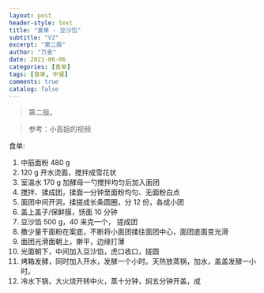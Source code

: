 ```yaml
---
layout: post
header-style: text
title: "食单 - 豆沙包"
subtitle: "V2"
excerpt: "第二版"
author: "万金"
date: 2021-06-06
categories: [食单]
tags: [食单, 中餐]
comments: true
catalog: false
---
```


> 第二版。

> 参考：小高姐的视频

食单:

1. 中筋面粉 480 g
2. 120 g 开水烫面，搅拌成雪花状
3. 室温水 170 g 加酵母一勺搅拌均匀后加入面团
4. 搅拌、揉成团，揉面一分钟至面粉均匀、无面粉白点
5. 面团中间开洞，揉搓成长条圆圈，分 12 份，各成小团
6. 盖上盖子/保鲜膜，饧面 10 分钟
7. 豆沙馅 500 g，40 来克一个， 搓成团
8. 撒少量干面粉在案底，不断将小面团揉往面团中心，面团底面变光滑
9. 面团光滑面朝上，擀平，边缘打薄
10. 光面朝下，中间加入豆沙馅，虎口收口，搓圆
11. 烤箱发酵，同时加入开水，发酵一个小时。天热放蒸锅，加水，盖盖发酵一小时。
12. 冷水下锅，大火烧开转中火，蒸十分钟，焖五分钟开盖，成